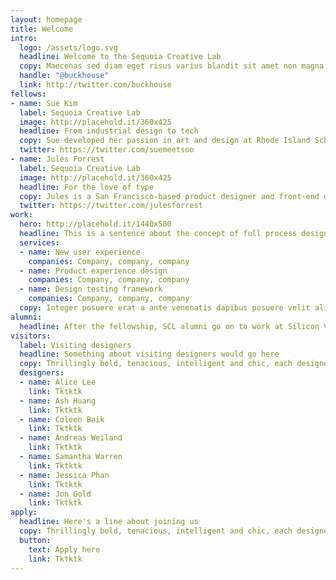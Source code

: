 ```yaml
---
layout: homepage
title: Welcome
intro:
  logo: /assets/logo.svg
  headline: Welcome to the Sequoia Creative Lab
  copy: Maecenas sed diam eget risus varius blandit sit amet non magna. Etiam porta sem malesuada magna mollis euismod. Duis mollis, est non commodo luctus, nisi erat porttitor ligula, eget lacinia odio sem nec elit. Nullam id dolor id nibh ultricies vehicula ut id elit. Vivamus sagittis lacus vel augue laoreet rutrum faucibus dolor auctor. Duis mollis, est non commodo luctus, nisi erat porttitor ligula, eget lacinia odio sem nec elit. Cras mattis consectetur purus sit amet fermentum. Cras mattis consectetur purus sit amet fermentum. Praesent commodo cursus magna, vel scelerisque nisl consectetur et. Praesent commodo cursus magna, vel scelerisque nisl consectetur et. Sed posuere consectetur est at lobortis. Cum sociis natoque penatibus et magnis dis parturient montes, nascetur ridiculus mus. TESTEST
  handle: "@buckhouse"
  link: http://twitter.com/buckhouse
fellows:
- name: Sue Kim
  label: Sequoia Creative Lab
  image: http://placehold.it/360x425
  headline: From industrial design to tech
  copy: Sue developed her passion in art and design at Rhode Island School of Design, where she studied industrial design. She enjoys learning about cultures and apply compelling design solutions through experience. She joined Sequoia Creative Lab to broaden her experience in design. She enjoys collaborating with creatives to produce total design experience. On her free time, she dabbles in photography and appreciates Danish furniture. ABCDEFG
  twitter: https://twitter.com/suemeetsoo
- name: Jules Forrest
  label: Sequoia Creative Lab
  image: http://placehold.it/360x425
  headline: For the love of type
  copy: Jules is a San Francisco-based product designer and front-end developer who first became interested in design and typography by working on her college newspaper in upstate New York. She joined the Sequoia Creative Lab to explore the industries within the Sequoia portfolio and collaborate with the portfolio's design teams. At work, she likes building design systems that prioritize consistency over pixel-perfection. Offscreen, she’s usually hiking, listening to music that other people tell her is incredibly depressing, or nerding out about type.
  twitter: https://twitter.com/julesforrest
work:
  hero: http://placehold.it/1440x500
  headline: This is a sentence about the concept of full process design and how these are some examples of the kinds of things we work on
  services:
  - name: New user experience
    companies: Company, company, company
  - name: Product experience design
    companies: Company, company, company
  - name: Design testing framework
    companies: Company, company, company
  copy: Integer posuere erat a ante venenatis dapibus posuere velit aliquet. Vivamus sagittis lacus vel augue laoreet rutrum faucibus dolor auctor. Lorem ipsum dolor sit amet, consectetur adipiscing elit. Cras mattis consectetur purus sit amet fermentum. Cum sociis natoque penatibus et magnis dis parturient montes, nascetur ridiculus mus. Cras mattis consectetur purus sit amet fermentum. Donec ullamcorper nulla non metus auctor fringilla. Donec sed odio dui. Maecenas faucibus mollis interdum. Integer posuere erat a ante venenatis dapibus posuere velit aliquet. Donec id elit non mi porta gravida at eget metus. Aenean eu leo quam. Pellentesque ornare sem lacinia quam venenatis vestibulum. Cras mattis consectetur purus sit amet fermentum. Curabitur blandit tempus porttitor.
alumni:
  headline: After the fellowship, SCL alumni go on to work at Silicon Valley’s top companies
visitors:
  label: Visiting designers
  headline: Something about visiting designers would go here
  copy: Thrillingly bold, tenacious, intelligent and chic, each designer in the Visiting Designer program serves as an expert on a particular topic. She or he brings a unique perspective to design shoulder to shoulder with the team on short-term, fast-paced sprints. Meet a few of the visiting designers.
  designers:
  - name: Alice Lee
    link: Tktktk
  - name: Ash Huang
    link: Tktktk
  - name: Coleen Baik
    link: Tktktk
  - name: Andreas Weiland
    link: Tktktk
  - name: Samantha Warren
    link: Tktktk
  - name: Jessica Phan
    link: Tktktk
  - name: Jon Gold
    link: Tktktk
apply:
  headline: Here's a line about joining us
  copy: Thrillingly bold, tenacious, intelligent and chic, each designer in the Visiting Designer program serves as an expert on a particular topic. She or he brings a unique perspective to design shoulder to shoulder with the team on short-term, fast-paced sprints. Meet a few of the visiting designers.
  button:
    text: Apply here
    link: Tktktk
---
```

